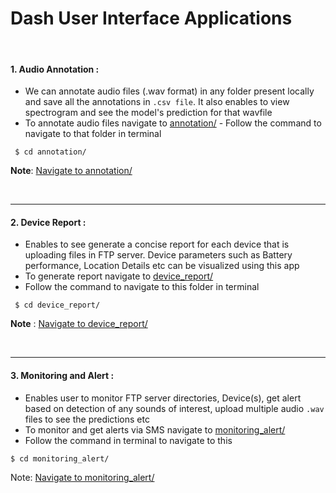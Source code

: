 # Dash User Interface Applications

<br>

####  1. Audio Annotation : 
- We can annotate audio files (.wav format) in any folder present locally and save all the annotations in ```.csv file```. It also enables to view spectrogram and see the model's prediction for that wavfile
- To annotate audio files navigate to [annotation/](https://github.com/wildlytech/modular_acoustic_detection/tree/master/Dash_integration/annotation)
		- Follow the command to navigate to that folder in terminal

``` $ cd annotation/```

**Note**: [Navigate to annotation/](https://github.com/wildlytech/modular_acoustic_detection/tree/master/Dash_integration/annotation)

<br>

***
#### 2. Device Report : 
- Enables to see generate a concise report for each device that is uploading files in FTP server. Device parameters such as Battery performance, Location Details etc can be visualized using this app 
- To generate report navigate to  [device_report/](https://github.com/wildlytech/modular_acoustic_detection/tree/master/Dash_integration/device_report)
-  Follow the command to navigate to this folder in terminal 
 
 ``` $ cd device_report/```
 
**Note** : [Navigate to device_report/](https://github.com/wildlytech/modular_acoustic_detection/tree/master/Dash_integration/device_report)

<br>
 
 ***
#### 3. Monitoring and Alert : 
- Enables user to monitor FTP server directories, Device(s), get alert based on detection of any sounds of interest, upload multiple audio ```.wav``` files to see the predictions etc
- To monitor and get alerts via SMS navigate to [monitoring_alert/](https://github.com/wildlytech/modular_acoustic_detection/tree/master/Dash_integration/monitoring_alert)
- Follow the command in terminal to navigate to this

``` $ cd monitoring_alert/ ```

Note: [Navigate to monitoring_alert/](https://github.com/wildlytech/modular_acoustic_detection/tree/master/Dash_integration/monitoring_alert)

